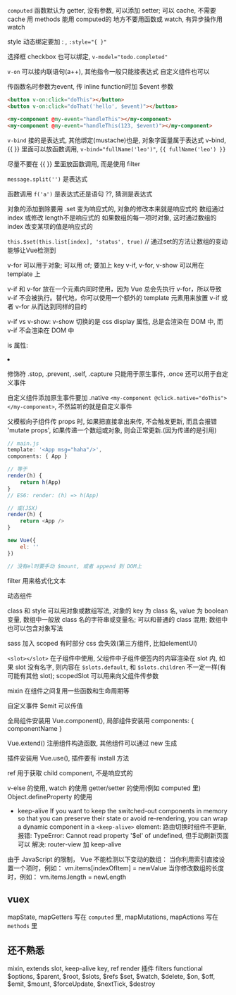 

`computed` 函数默认为 getter, 没有参数, 可以添加 setter; 可以 cache, 不需要 cache 用 methods
能用 computed的 地方不要用函数或 watch, 有异步操作用 watch


style 动态绑定要加 : , `:style="{ }"`

选择框 checkbox 也可以绑定, `v-model="todo.completed"`

`v-on` 可以接内联语句(a++), 其他指令一般只能接表达式
自定义组件也可以

传函数名时参数为event, 传 inline function时加 $event 参数

```html
<button v-on:click="doThis"></button>
<button v-on:click="doThat('hello', $event)"></button>

<my-component @my-event="handleThis"></my-component>
<my-component @my-event="handleThis(123, $event)"></my-component>

```

`v-bind` 接的是表达式, 其他绑定(mustache)也是, 对象字面量属于表达式
 v-bind, {{ }} 里面可以放函数调用, `v-bind="fullName('leo')"`,  `{{ fullName('leo') }}`

尽量不要在 {{ }} 里面放函数调用, 而是使用 filter

<!-- `{{ formatDate(article.createdAt) }}` 出错! -->

`message.split('')` 是表达式

函数调用 `f('a')` 是表达式还是语句 ??, 猜测是表达式

对象的添加删除要用 .set 变为响应式的, 对象的修改本来就是响应式的
数组通过 index 或修改 length不是响应式的
如果数组的每一项时对象, 这时通过数组的 index 改变某项的值是响应式的

`this.$set(this.list[index], 'status', true)` // 通过set的方法让数组的变动能够让Vue检测到

v-for 可以用于对象; 可以用 of; 要加上 key
v-if, v-for, v-show 可以用在 template 上

v-if 和 v-for 放在一个元素内同时使用，因为 Vue 总会先执行 v-for，所以导致 v-if 不会被执行。替代地，你可以使用一个额外的 template 元素用来放置 v-if 或者 v-for 从而达到同样的目的

v-if vs v-show: v-show 切换的是 css display 属性, 总是会渲染在 DOM 中, 而 v-if 不会渲染在 DOM 中

is 属性: <li is="todo-item"></li>

修饰符 .stop, .prevent, .self, .capture 只能用于原生事件, .once 还可以用于自定义事件

自定义组件添加原生事件要加 .native `<my-component @click.native="doThis"></my-component>`,
不然监听的就是自定义事件

父模板向子组件传 props 时, 如果把直接拿出来传, 不会触发更新, 而且会报错 'mutate props', 如果传递一个数组或对象, 则会正常更新.(因为传递的是引用)

```js
// main.js
template: '<App msg="haha"/>',
components: { App }

// 等于
render(h) {
	return h(App)
}
// ES6: render: (h) => h(App)

// 或(JSX)
render(h) {
	return <App />
}

new Vue({
    el: ''
})

// 没有el时要手动 $mount, 或者 append 到 DOM上
```

filter 用来格式化文本

<component is=""><component> 动态组件

class 和 style 可以用对象或数组写法, 对象的 key 为 class 名, value 为 boolean 变量,
数组中一般放 class 名的字符串或变量名; 可以和普通的 class 混用; 数组中也可以包含对象写法

sass 加入 scoped 有时部分 css 会失效(第三方组件, 比如elementUI)

`<slot></slot>` 在子组件中使用, 父组件中子组件便签内的内容渲染在 slot 内, 如果 slot 没有名字, 则内容在 `$slots.default`, 和 `$slots.children` 不一定一样(有可能有其他 slot); scopedSlot 可以用来向父组件传参数

mixin 在组件之间复用一些函数和生命周期等

自定义事件 $emit 可以传值

全局组件安装用 Vue.component(), 局部组件安装用 components: { componentName }

Vue.extend() 注册组件构造函数, 其他组件可以通过 new 生成

插件安装用 Vue.use(), 插件要有 install 方法

ref 用于获取 child component, 不是响应式的

v-else 的使用, watch 的使用
getter/setter 的使用(例如 computed 里)
Object.defineProperty 的使用


- keep-alive
If you want to keep the switched-out components in memory so that you can preserve their state or avoid re-rendering, you can wrap a dynamic component in a `<keep-alive>` element:
路由切换时组件不更新,报错: TypeError: Cannot read property '$el' of undefined, 但手动刷新页面可以
解决: router-view 加 keep-alive

由于 JavaScript 的限制， Vue 不能检测以下变动的数组：
当你利用索引直接设置一个项时，例如： vm.items[indexOfItem] = newValue
当你修改数组的长度时，例如： vm.items.length = newLength

## vuex

mapState, mapGetters 写在 `computed` 里, mapMutations, mapActions 写在 `methods` 里


## 还不熟悉
mixin, extends
slot, keep-alive
key, ref
render
插件
filters
functional
$options, $parent, $root, $slots, $refs
$set, $watch, $delete, $on, $off, $emit,
$mount, $forceUpdate, $nextTick, $destroy
